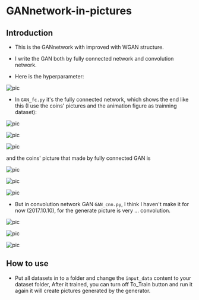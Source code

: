 # GANnetwork-in-pictures
## Introduction

 - This is the GANnetwork with improved with WGAN structure.

 - I write the GAN both by fully connected network and convolution network.

 - Here is the hyperparameter:

 ![pic](https://github.com/AdamAlive/MarkdownRef/blob/master/191.jpg?raw=true )

 - In `` GAN_fc.py `` it's the fully connected network, which shows the end like this (I use the coins' pictures and the animation figure as trainning dataset):

 ![pic](https://github.com/AdamAlive/MarkdownRef/blob/master/203.png?raw=true )
 
 ![pic](https://github.com/AdamAlive/MarkdownRef/blob/master/204.png?raw=true )
 
 ![pic](https://github.com/AdamAlive/MarkdownRef/blob/master/205.png?raw=true )
 
 and the coins' picture that made by fully connected GAN is
 
 ![pic](https://github.com/AdamAlive/MarkdownRef/blob/master/206.png?raw=true )
 
 ![pic](https://github.com/AdamAlive/MarkdownRef/blob/master/207.png?raw=true )
 
 ![pic](https://github.com/AdamAlive/MarkdownRef/blob/master/208.png?raw=true )
 
  - But in convolution network GAN `` GAN_cnn.py ``, I think I haven't make it for now (2017.10.10), for the generate picture is very ... convolution.
 
 ![pic](https://github.com/AdamAlive/MarkdownRef/blob/master/209.png?raw=true )
 
 ![pic](https://github.com/AdamAlive/MarkdownRef/blob/master/210.png?raw=true )
 
 ![pic](https://github.com/AdamAlive/MarkdownRef/blob/master/211.png?raw=true )

## How to use

 - Put all datasets in to a folder and change the ``input_data`` content to your dataset folder, After it trained, you can turn off To_Train button and run it again it will create pictures generated by the generator.
